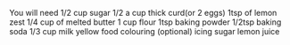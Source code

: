 You will need
1/2 cup sugar
1/2 a cup thick curd(or 2 eggs)
1tsp of lemon zest
1/4 cup of melted butter
1 cup flour
1tsp baking powder
1/2tsp baking soda
1/3 cup milk
yellow food colouring (optional)
icing sugar
lemon juice